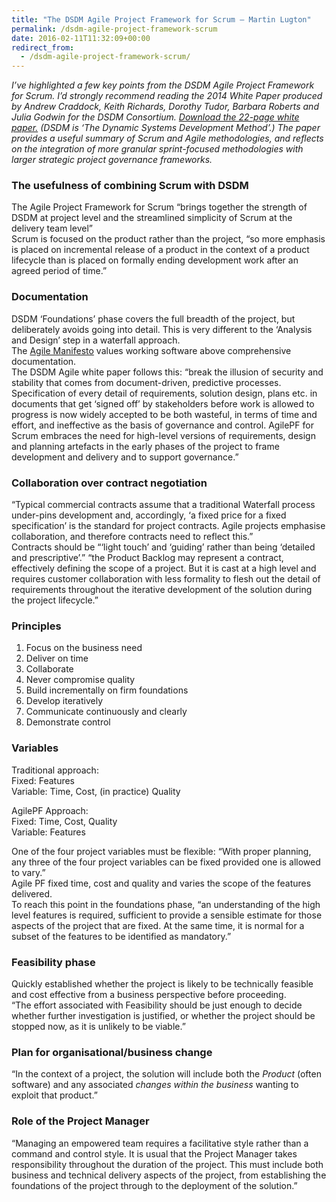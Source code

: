 ```yaml
---
title: "The DSDM Agile Project Framework for Scrum – Martin Lugton"
permalink: /dsdm-agile-project-framework-scrum
date: 2016-02-11T11:32:09+00:00
redirect_from:
  - /dsdm-agile-project-framework-scrum/
---
```


*I’ve highlighted a few key points from the DSDM Agile Project Framework for Scrum. I’d strongly recommend reading the 2014 White Paper produced by Andrew Craddock, Keith Richards, Dorothy Tudor, Barbara Roberts and Julia Godwin for the DSDM Consortium. [Download the 22-page white paper.](https://www.dsdm.org/file/145/download?token=Z1sYW_gy) (DSDM is ‘The Dynamic Systems Development Method’.) The paper provides a useful summary of Scrum and Agile methodologies, and reflects on the integration of more granular sprint-focused methodologies with larger strategic project governance frameworks.*

### The usefulness of combining Scrum with DSDM

The Agile Project Framework for Scrum “brings together the strength of DSDM at project level and the streamlined simplicity of Scrum at the delivery team level”  
Scrum is focused on the product rather than the project, “so more emphasis is placed on incremental release of a product in the context of a product lifecycle than is placed on formally ending development work after an agreed period of time.”

### Documentation

DSDM ‘Foundations’ phase covers the full breadth of the project, but deliberately avoids going into detail. This is very different to the ‘Analysis and Design’ step in a waterfall approach.  
The [Agile Manifesto](http://www.agilemanifesto.org/) values working software above comprehensive documentation.  
The DSDM Agile white paper follows this: “break the illusion of security and stability that comes from document-driven, predictive processes. Specification of every detail of requirements, solution design, plans etc. in documents that get ‘signed off’ by stakeholders before work is allowed to progress is now widely accepted to be both wasteful, in terms of time and effort, and ineffective as the basis of governance and control. AgilePF for Scrum embraces the need for high-level versions of requirements, design and planning artefacts in the early phases of the project to frame development and delivery and to support governance.”

### Collaboration over contract negotiation

“Typical commercial contracts assume that a traditional Waterfall process under-pins development and, accordingly, ‘a fixed price for a fixed specification’ is the standard for project contracts. Agile projects emphasise collaboration, and therefore contracts need to reflect this.”  
Contracts should be “‘light touch’ and ‘guiding’ rather than being ‘detailed and prescriptive’.” “the Product Backlog may represent a contract, effectively defining the scope of a project. But it is cast at a high level and requires customer collaboration with less formality to flesh out the detail of requirements throughout the iterative development of the solution during the project lifecycle.”

### Principles

1. Focus on the business need
2. Deliver on time
3. Collaborate
4. Never compromise quality
5. Build incrementally on firm foundations
6. Develop iteratively
7. Communicate continuously and clearly
8. Demonstrate control

### Variables

Traditional approach:  
Fixed: Features  
Variable: Time, Cost, (in practice) Quality

AgilePF Approach:  
Fixed: Time, Cost, Quality  
Variable: Features

One of the four project variables must be flexible: “With proper planning, any three of the four project variables can be fixed provided one is allowed to vary.”  
Agile PF fixed time, cost and quality and varies the scope of the features delivered.  
To reach this point in the foundations phase, “an understanding of the high level features is required, sufficient to provide a sensible estimate for those aspects of the project that are fixed. At the same time, it is normal for a subset of the features to be identified as mandatory.”

### Feasibility phase

Quickly established whether the project is likely to be technically feasible and cost effective from a business perspective before proceeding.  
“The effort associated with Feasibility should be just enough to decide whether further investigation is justified, or whether the project should be stopped now, as it is unlikely to be viable.”

### Plan for organisational/business change

“In the context of a project, the solution will include both the *Product* (often software) and any associated *changes within the business* wanting to exploit that product.”

### Role of the Project Manager

“Managing an empowered team requires a facilitative style rather than a command and control style. It is usual that the Project Manager takes responsibility throughout the duration of the project. This must include both business and technical delivery aspects of the project, from establishing the foundations of the project through to the deployment of the solution.”